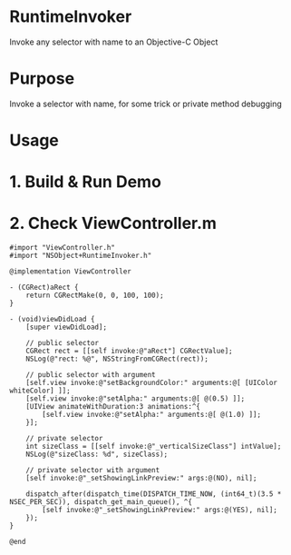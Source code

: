 # RuntimeInvoker
Invoke any selector with name to an Objective-C Object

# Purpose
Invoke a selector with name, for some trick or private method debugging

# Usage

# 1. Build & Run Demo
# 2. Check ViewController.m
```objc
#import "ViewController.h"
#import "NSObject+RuntimeInvoker.h"

@implementation ViewController

- (CGRect)aRect {
    return CGRectMake(0, 0, 100, 100);
}

- (void)viewDidLoad {
    [super viewDidLoad];
    
    // public selector
    CGRect rect = [[self invoke:@"aRect"] CGRectValue];
    NSLog(@"rect: %@", NSStringFromCGRect(rect));
    
    // public selector with argument
    [self.view invoke:@"setBackgroundColor:" arguments:@[ [UIColor whiteColor] ]];
    [self.view invoke:@"setAlpha:" arguments:@[ @(0.5) ]];
    [UIView animateWithDuration:3 animations:^{
        [self.view invoke:@"setAlpha:" arguments:@[ @(1.0) ]];
    }];
    
    // private selector
    int sizeClass = [[self invoke:@"_verticalSizeClass"] intValue];
    NSLog(@"sizeClass: %d", sizeClass);
    
    // private selector with argument
    [self invoke:@"_setShowingLinkPreview:" args:@(NO), nil];
    
    dispatch_after(dispatch_time(DISPATCH_TIME_NOW, (int64_t)(3.5 * NSEC_PER_SEC)), dispatch_get_main_queue(), ^{
        [self invoke:@"_setShowingLinkPreview:" args:@(YES), nil];
    });
}

@end
```
